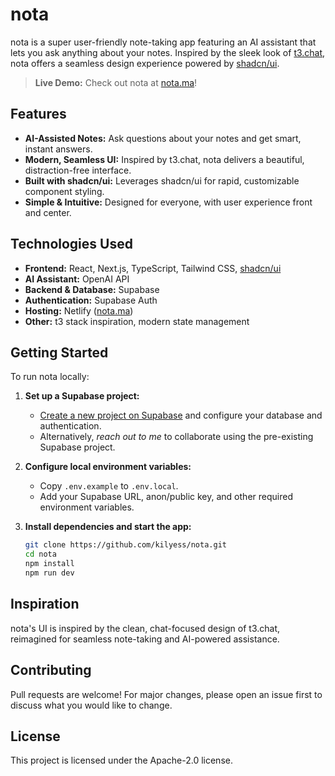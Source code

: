 
# nota

nota is a super user-friendly note-taking app featuring an AI assistant that lets you ask anything about your notes. Inspired by the sleek look of [t3.chat](https://t3.chat), nota offers a seamless design experience powered by [shadcn/ui](https://ui.shadcn.com/).

> **Live Demo:** Check out nota at [nota.ma](https://nota.ma)!

## Features

- **AI-Assisted Notes:** Ask questions about your notes and get smart, instant answers.
- **Modern, Seamless UI:** Inspired by t3.chat, nota delivers a beautiful, distraction-free interface.
- **Built with shadcn/ui:** Leverages shadcn/ui for rapid, customizable component styling.
- **Simple & Intuitive:** Designed for everyone, with user experience front and center.

## Technologies Used

- **Frontend:** React, Next.js, TypeScript, Tailwind CSS, [shadcn/ui](https://ui.shadcn.com/)
- **AI Assistant:** OpenAI API
- **Backend & Database:** Supabase
- **Authentication:** Supabase Auth
- **Hosting:** Netlify ([nota.ma](https://nota.ma))
- **Other:** t3 stack inspiration, modern state management

## Getting Started

To run nota locally:

1. **Set up a Supabase project:**

   - [Create a new project on Supabase](https://supabase.com/) and configure your database and authentication.
   - Alternatively, *reach out to me* to collaborate using the pre-existing Supabase project.
2. **Configure local environment variables:**

   - Copy `.env.example` to `.env.local`.
   - Add your Supabase URL, anon/public key, and other required environment variables.
3. **Install dependencies and start the app:**

   ```bash
   git clone https://github.com/kilyess/nota.git
   cd nota
   npm install
   npm run dev
   ```

## Inspiration

nota's UI is inspired by the clean, chat-focused design of t3.chat, reimagined for seamless note-taking and AI-powered assistance.

## Contributing

Pull requests are welcome! For major changes, please open an issue first to discuss what you would like to change.

## License

This project is licensed under the Apache-2.0 license.
